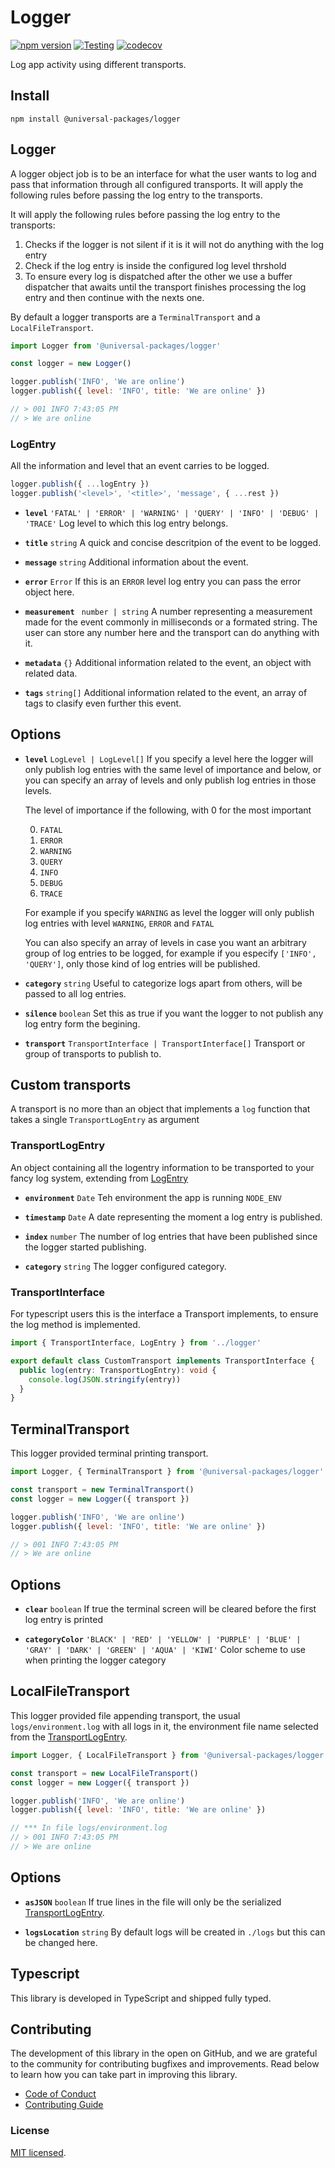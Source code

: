 # Logger

[![npm version](https://badge.fury.io/js/@universal-packages%2Flogger.svg)](https://www.npmjs.com/package/@universal-packages/logger)
[![Testing](https://github.com/universal-packages/universal-logger/actions/workflows/testing.yml/badge.svg)](https://github.com/universal-packages/universal-logger/actions/workflows/testing.yml)
[![codecov](https://codecov.io/gh/universal-packages/universal-logger/branch/main/graph/badge.svg?token=CXPJSN8IGL)](https://codecov.io/gh/universal-packages/universal-logger)

Log app activity using different transports.

## Install

```shell
npm install @universal-packages/logger
```

## Logger

A logger object job is to be an interface for what the user wants to log and pass that information through all configured transports. It will apply the following rules before passing the log entry to the transports.

It will apply the following rules before passing the log entry to the transports:

1.  Checks if the logger is not silent if it is it will not do anything with the log entry
2.  Check if the log entry is inside the configured log level thrshold
3.  To ensure every log is dispatched after the other we use a buffer dispatcher that awaits until the transport finishes processing the log entry and then continue with the nexts one.

By default a logger transports are a `TerminalTransport` and a `LocalFileTransport`.

```js
import Logger from '@universal-packages/logger'

const logger = new Logger()

logger.publish('INFO', 'We are online')
logger.publish({ level: 'INFO', title: 'We are online' })

// > 001 INFO 7:43:05 PM
// > We are online
```

### LogEntry

All the information and level that an event carries to be logged.

```js
logger.publish({ ...logEntry })
logger.publish('<level>', '<title>', 'message', { ...rest })
```

- **`level`** `'FATAL' | 'ERROR' | 'WARNING' | 'QUERY' | 'INFO' | 'DEBUG' | 'TRACE'`
  Log level to which this log entry belongs.

- **`title`** `string`
  A quick and concise descritpion of the event to be logged.

- **`message`** `string`
  Additional information about the event.

- **`error`** `Error`
  If this is an `ERROR` level log entry you can pass the error object here.

- **`measurement`** ` number | string`
  A number representing a measurement made for the event commonly in milliseconds or a formated string. The user can store any number here and the transport can do anything with it.

- **`metadata`** `{}`
  Additional information related to the event, an object with related data.

- **`tags`** `string[]`
  Additional information related to the event, an array of tags to clasify even further this event.

## Options

- **`level`** `LogLevel | LogLevel[]`
  If you specify a level here the logger will only publish log entries with the same level of importance and below, or you can specify an array of levels and only publish log entries in those levels.

  The level of importance if the following, with 0 for the most important

  0. `FATAL`
  1. `ERROR`
  2. `WARNING`
  3. `QUERY`
  4. `INFO`
  5. `DEBUG`
  6. `TRACE`

  For example if you specify `WARNING` as level the logger will only publish log entries with level `WARNING`, `ERROR` and `FATAL`

  You can also specify an array of levels in case you want an arbitrary group of log entries to be logged, for example if you especify `['INFO', 'QUERY']`, only those kind of log entries will be published.

- **`category`** `string`
  Useful to categorize logs apart from others, will be passed to all log entries.

- **`silence`** `boolean`
  Set this as true if you want the logger to not publish any log entry form the begining.

- **`transport`** `TransportInterface | TransportInterface[]`
  Transport or group of transports to publish to.

## Custom transports

A transport is no more than an object that implements a `log` function that takes a single `TransportLogEntry` as argument

### TransportLogEntry

An object containing all the logentry information to be transported to your fancy log system, extending from [LogEntry](#logentry)

- **`environment`** `Date`
  Teh environment the app is running `NODE_ENV`

- **`timestamp`** `Date`
  A date representing the moment a log entry is published.

- **`index`** `number`
  The number of log entries that have been published since the logger started publishing.

- **`category`** `string`
  The logger configured category.

### TransportInterface

For typescript users this is the interface a Transport implements, to ensure the log method is implemented.

```typescript
import { TransportInterface, LogEntry } from '../logger'

export default class CustomTransport implements TransportInterface {
  public log(entry: TransportLogEntry): void {
    console.log(JSON.stringify(entry))
  }
}
```

## TerminalTransport

This logger provided terminal printing transport.

```js
import Logger, { TerminalTransport } from '@universal-packages/logger'

const transport = new TerminalTransport()
const logger = new Logger({ transport })

logger.publish('INFO', 'We are online')
logger.publish({ level: 'INFO', title: 'We are online' })

// > 001 INFO 7:43:05 PM
// > We are online
```

## Options

- **`clear`** `boolean`
  If true the terminal screen will be cleared before the first log entry is printed

- **`categoryColor`** `'BLACK' | 'RED' | 'YELLOW' | 'PURPLE' | 'BLUE' | 'GRAY' | 'DARK' | 'GREEN' | 'AQUA' | 'KIWI'`
  Color scheme to use when printing the logger category

## LocalFileTransport

This logger provided file appending transport, the usual `logs/environment.log` with all logs in it, the environment file name selected from the [TransportLogEntry](#transportlogentry).

```js
import Logger, { LocalFileTransport } from '@universal-packages/logger'

const transport = new LocalFileTransport()
const logger = new Logger({ transport })

logger.publish('INFO', 'We are online')
logger.publish({ level: 'INFO', title: 'We are online' })

// *** In file logs/environment.log
// > 001 INFO 7:43:05 PM
// > We are online
```

## Options

- **`asJSON`** `boolean`
  If true lines in the file will only be the serialized [TransportLogEntry](#transportlogentry).

- **`logsLocation`** `string`
  By default logs will be created in `./logs` but this can be changed here.

## Typescript

This library is developed in TypeScript and shipped fully typed.

## Contributing

The development of this library in the open on GitHub, and we are grateful to the community for contributing bugfixes and improvements. Read below to learn how you can take part in improving this library.

- [Code of Conduct](./CODE_OF_CONDUCT.md)
- [Contributing Guide](./CONTRIBUTING.md)

### License

[MIT licensed](./LICENSE).
